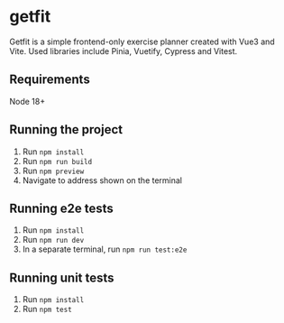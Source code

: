 # getfit
Getfit is a simple frontend-only exercise planner created with Vue3 and Vite. Used libraries include Pinia, Vuetify, Cypress and Vitest. 

## Requirements

Node 18+

## Running the project

1. Run `npm install`
2. Run `npm run build`
3. Run `npm preview`
4. Navigate to address shown on the terminal

## Running e2e tests

1. Run `npm install`
2. Run `npm run dev`
3. In a separate terminal, run `npm run test:e2e`

## Running unit tests

1. Run `npm install`
2. Run `npm test`
